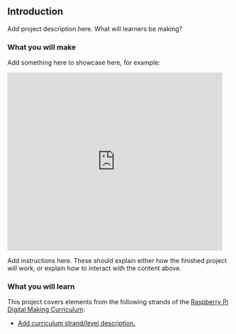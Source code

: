 ## Introduction

Add project description here. What will learners be making?

### What you will make

Add something here to showcase here, for example:

<div class="scratch-preview">
  <iframe allowtransparency="true" width="485" height="402" src="https://scratch.mit.edu/projects/embed/160619869/?autostart=false" frameborder="0"></iframe>
</div>

Add instructions here. These should explain either how the finished project will work, or explain how to interact with the content above.

### What you will learn

This project covers elements from the following strands of the [Raspberry Pi Digital Making Curriculum](http://rpf.io/curriculum):

+ [Add curriculum strand/level description.](https://www.raspberrypi.org/curriculum/strand/level)
